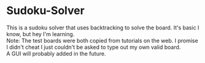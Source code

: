 # Sudoku-Solver
This is a sudoku solver that uses backtracking to solve the board. It's basic I know, but hey I'm learning.  
Note: The test boards were both copied from tutorials on the web. I promise I didn't cheat I just couldn't be asked to type out my own valid board.  
A GUI will probably added in the future.
